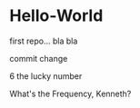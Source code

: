 # Hello-World
first repo... bla bla

commit change 

6 the lucky number

What's the Frequency, Kenneth?
